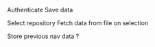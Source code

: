 Authenticate
Save data

Select repository
Fetch data from file on selection

Store previous nav data ?
